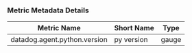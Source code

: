### Metric Metadata Details
|Metric Name|Short Name|Type|
|---|---|---|
| datadog.agent.python.version | py version | gauge |
